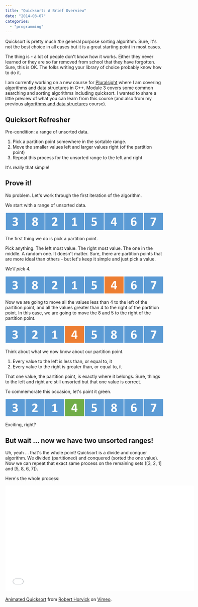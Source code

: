 ```yaml
---
title: "Quicksort: A Brief Overview"
date: "2014-03-07"
categories: 
  - "programming"
---
```


Quicksort is pretty much _the_ general purpose sorting algorithm. Sure, it's not the best choice in all cases but it is a great starting point in most cases.

The thing is - a lot of people don't know how it works. Either they never learned or they are so far removed from school that they have forgotten. Sure, this is OK. The folks writing your library of choice probably know how to do it.

I am currently working on a new course for [Pluralsight](http://pluralsight.com/training/Authors/Details/robert-horvick) where I am covering algorithms and data structures in C++. Module 3 covers some common searching and sorting algorithms including quicksort. I wanted to share a little preview of what you can learn from this course (and also from my previous [algorithms and data structures](http://pluralsight.com/training/Courses/TableOfContents/ads-part1) course).

## Quicksort Refresher

Pre-condition: a range of unsorted data.

1. Pick a partition point somewhere in the sortable range.
2. Move the smaller values left and larger values right (of the partition point)
3. Repeat this process for the unsorted range to the left and right

It's really that simple!

## Prove it!

No problem. Let's work through the first iteration of the algorithm.

We start with a range of unsorted data.

![unsorted data width=](/images/archive/quicksort-start.png)

The first thing we do is pick a partition point.

Pick anything. The left most value. The right most value. The one in the middle. A random one. It doesn't matter. Sure, there are partition points that are more ideal than others - but let's keep it simple and just pick a value.

_We'll pick 4._

![quicksort partitions the unsorted range](/images/archive/quicksort-part.png)

Now we are going to move all the values less than 4 to the left of the partition point, and all the values greater than 4 to the right of the partition point. In this case, we are going to move the 8 and 5 to the right of the partition point.

![quicksort swaps the values](/images/archive/quicksort-swap.png)

Think about what we now know about our partition point.

1. Every value to the left is less than, or equal to, it
2. Every value to the right is greater than, or equal to, it

That one value, the partition point, is exactly where it belongs. Sure, things to the left and right are still unsorted but that one value is correct.

To commemorate this occasion, let's paint it green.

![quicksort is complete](/images/archive/quicksort-done.png)

Exciting, right?

## But wait ... now we have two unsorted ranges!

Uh, yeah ... that's the whole point! Quicksort is a divide and conquer algorithm. We divided (partitioned) and conquered (sorted the one value). Now we can repeat that exact same process on the remaining sets (\[3, 2, 1\] and \[5, 8, 6, 7\]).

Here's the whole process:

<iframe src="//player.vimeo.com/video/88438734" width="600" height="336" frameborder="0" webkitallowfullscreen mozallowfullscreen="" allowfullscreen=""></iframe>

[Animated Quicksort](http://vimeo.com/88438734) from [Robert Horvick](http://vimeo.com/user25733081) on [Vimeo](https://vimeo.com).

